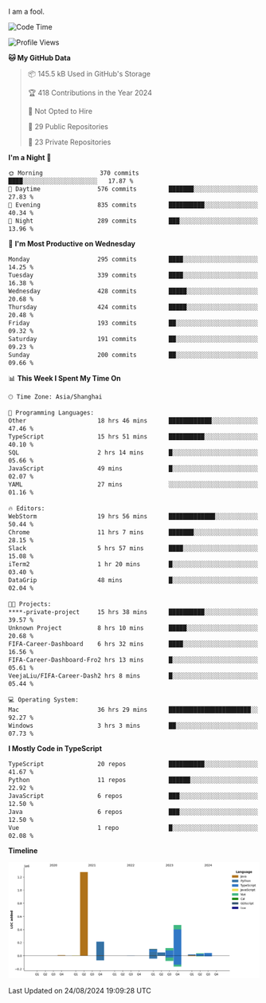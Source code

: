 I am a fool.

<!--START_SECTION:waka-->
![Code Time](http://img.shields.io/badge/Code%20Time-1%2C715%20hrs%2013%20mins-blue)

![Profile Views](http://img.shields.io/badge/Profile%20Views-3-blue)

**🐱 My GitHub Data** 

> 📦 145.5 kB Used in GitHub's Storage 
 > 
> 🏆 418 Contributions in the Year 2024
 > 
> 🚫 Not Opted to Hire
 > 
> 📜 29 Public Repositories 
 > 
> 🔑 23 Private Repositories 
 > 
**I'm a Night 🦉** 

```text
🌞 Morning                370 commits         ████░░░░░░░░░░░░░░░░░░░░░   17.87 % 
🌆 Daytime                576 commits         ███████░░░░░░░░░░░░░░░░░░   27.83 % 
🌃 Evening                835 commits         ██████████░░░░░░░░░░░░░░░   40.34 % 
🌙 Night                  289 commits         ███░░░░░░░░░░░░░░░░░░░░░░   13.96 % 
```
📅 **I'm Most Productive on Wednesday** 

```text
Monday                   295 commits         ████░░░░░░░░░░░░░░░░░░░░░   14.25 % 
Tuesday                  339 commits         ████░░░░░░░░░░░░░░░░░░░░░   16.38 % 
Wednesday                428 commits         █████░░░░░░░░░░░░░░░░░░░░   20.68 % 
Thursday                 424 commits         █████░░░░░░░░░░░░░░░░░░░░   20.48 % 
Friday                   193 commits         ██░░░░░░░░░░░░░░░░░░░░░░░   09.32 % 
Saturday                 191 commits         ██░░░░░░░░░░░░░░░░░░░░░░░   09.23 % 
Sunday                   200 commits         ██░░░░░░░░░░░░░░░░░░░░░░░   09.66 % 
```


📊 **This Week I Spent My Time On** 

```text
🕑︎ Time Zone: Asia/Shanghai

💬 Programming Languages: 
Other                    18 hrs 46 mins      ████████████░░░░░░░░░░░░░   47.46 % 
TypeScript               15 hrs 51 mins      ██████████░░░░░░░░░░░░░░░   40.10 % 
SQL                      2 hrs 14 mins       █░░░░░░░░░░░░░░░░░░░░░░░░   05.66 % 
JavaScript               49 mins             █░░░░░░░░░░░░░░░░░░░░░░░░   02.07 % 
YAML                     27 mins             ░░░░░░░░░░░░░░░░░░░░░░░░░   01.16 % 

🔥 Editors: 
WebStorm                 19 hrs 56 mins      █████████████░░░░░░░░░░░░   50.44 % 
Chrome                   11 hrs 7 mins       ███████░░░░░░░░░░░░░░░░░░   28.15 % 
Slack                    5 hrs 57 mins       ████░░░░░░░░░░░░░░░░░░░░░   15.08 % 
iTerm2                   1 hr 20 mins        █░░░░░░░░░░░░░░░░░░░░░░░░   03.40 % 
DataGrip                 48 mins             █░░░░░░░░░░░░░░░░░░░░░░░░   02.04 % 

🐱‍💻 Projects: 
****-private-project     15 hrs 38 mins      ██████████░░░░░░░░░░░░░░░   39.57 % 
Unknown Project          8 hrs 10 mins       █████░░░░░░░░░░░░░░░░░░░░   20.68 % 
FIFA-Career-Dashboard    6 hrs 32 mins       ████░░░░░░░░░░░░░░░░░░░░░   16.56 % 
FIFA-Career-Dashboard-Fro2 hrs 13 mins       █░░░░░░░░░░░░░░░░░░░░░░░░   05.61 % 
VeejaLiu/FIFA-Career-Dash2 hrs 8 mins        █░░░░░░░░░░░░░░░░░░░░░░░░   05.44 % 

💻 Operating System: 
Mac                      36 hrs 29 mins      ███████████████████████░░   92.27 % 
Windows                  3 hrs 3 mins        ██░░░░░░░░░░░░░░░░░░░░░░░   07.73 % 
```

**I Mostly Code in TypeScript** 

```text
TypeScript               20 repos            ██████████░░░░░░░░░░░░░░░   41.67 % 
Python                   11 repos            ██████░░░░░░░░░░░░░░░░░░░   22.92 % 
JavaScript               6 repos             ███░░░░░░░░░░░░░░░░░░░░░░   12.50 % 
Java                     6 repos             ███░░░░░░░░░░░░░░░░░░░░░░   12.50 % 
Vue                      1 repo              █░░░░░░░░░░░░░░░░░░░░░░░░   02.08 % 
```



**Timeline**

![Lines of Code chart](https://raw.githubusercontent.com/VeejaLiu/VeejaLiu/master/assets/bar_graph.png)


 Last Updated on 24/08/2024 19:09:28 UTC
<!--END_SECTION:waka-->
